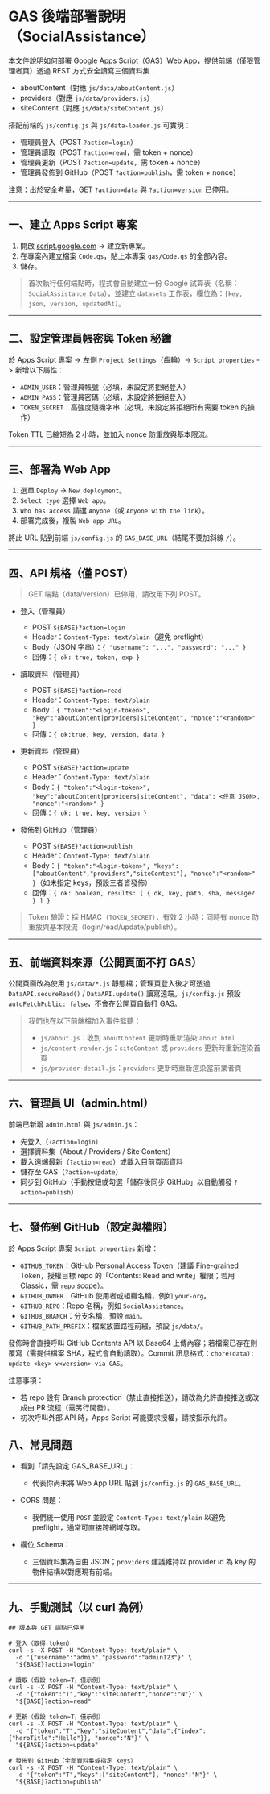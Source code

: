# GAS 後端部署說明（SocialAssistance）

本文件說明如何部署 Google Apps Script（GAS）Web App，提供前端（僅限管理者頁）透過 REST 方式安全讀寫三個資料集：
- aboutContent（對應 `js/data/aboutContent.js`）
- providers（對應 `js/data/providers.js`）
- siteContent（對應 `js/data/siteContent.js`）

搭配前端的 `js/config.js` 與 `js/data-loader.js` 可實現：
- 管理員登入（POST `?action=login`）
- 管理員讀取（POST `?action=read`，需 token + nonce）
- 管理員更新（POST `?action=update`，需 token + nonce）
- 管理員發佈到 GitHub（POST `?action=publish`，需 token + nonce）

注意：出於安全考量，GET `?action=data` 與 `?action=version` 已停用。

---

## 一、建立 Apps Script 專案

1. 開啟 [script.google.com](https://script.google.com) -> 建立新專案。
2. 在專案內建立檔案 `Code.gs`，貼上本專案 `gas/Code.gs` 的全部內容。
3. 儲存。

> 首次執行任何端點時，程式會自動建立一份 Google 試算表（名稱：`SocialAssistance_Data`），並建立 `datasets` 工作表，欄位為：`[key, json, version, updatedAt]`。

---

## 二、設定管理員帳密與 Token 秘鑰

於 Apps Script 專案 -> 左側 `Project Settings`（齒輪）-> `Script properties` -> 新增以下屬性：

- `ADMIN_USER`：管理員帳號（必填，未設定將拒絕登入）
- `ADMIN_PASS`：管理員密碼（必填，未設定將拒絕登入）
- `TOKEN_SECRET`：高強度隨機字串（必填，未設定將拒絕所有需要 token 的操作）

Token TTL 已縮短為 2 小時，並加入 nonce 防重放與基本限流。

---

## 三、部署為 Web App

1. 選單 `Deploy` -> `New deployment`。
2. `Select type` 選擇 `Web app`。
3. `Who has access` 請選 `Anyone`（或 `Anyone with the link`）。
4. 部署完成後，複製 `Web app URL`。

將此 URL 貼到前端 `js/config.js` 的 `GAS_BASE_URL`（結尾不要加斜線 `/`）。

---

## 四、API 規格（僅 POST）

> GET 端點（data/version）已停用，請改用下列 POST。

- 登入（管理員）
  - POST `${BASE}?action=login`
  - Header：`Content-Type: text/plain`（避免 preflight）
  - Body（JSON 字串）：`{ "username": "...", "password": "..." }`
  - 回傳：`{ ok: true, token, exp }`

- 讀取資料（管理員）
  - POST `${BASE}?action=read`
  - Header：`Content-Type: text/plain`
  - Body：`{ "token":"<login-token>", "key":"aboutContent|providers|siteContent", "nonce":"<random>" }`
  - 回傳：`{ ok:true, key, version, data }`

- 更新資料（管理員）
  - POST `${BASE}?action=update`
  - Header：`Content-Type: text/plain`
  - Body：`{ "token":"<login-token>", "key":"aboutContent|providers|siteContent", "data": <任意 JSON>, "nonce":"<random>" }`
  - 回傳：`{ ok: true, key, version }`

- 發佈到 GitHub（管理員）
  - POST `${BASE}?action=publish`
  - Header：`Content-Type: text/plain`
  - Body：`{ "token":"<login-token>", "keys":["aboutContent","providers","siteContent"], "nonce":"<random>" }`（如未指定 keys，預設三者皆發佈）
  - 回傳：`{ ok: boolean, results: [ { ok, key, path, sha, message? } ] }`

> Token 驗證：採 HMAC（`TOKEN_SECRET`），有效 2 小時；同時有 nonce 防重放與基本限流（login/read/update/publish）。

---

## 五、前端資料來源（公開頁面不打 GAS）

公開頁面改為使用 `js/data/*.js` 靜態檔；管理頁登入後才可透過 `DataAPI.secureRead()` / `DataAPI.update()` 讀寫遠端。`js/config.js` 預設 `autoFetchPublic: false`，不會在公開頁自動打 GAS。

> 我們也在以下前端檔加入事件監聽：
> - `js/about.js`：收到 `aboutContent` 更新時重新渲染 `about.html`
> - `js/content-render.js`：`siteContent` 或 `providers` 更新時重新渲染首頁
> - `js/provider-detail.js`：`providers` 更新時重新渲染當前業者頁

---

## 六、管理員 UI（admin.html）

前端已新增 `admin.html` 與 `js/admin.js`：
- 先登入（`?action=login`）
- 選擇資料集（About / Providers / Site Content）
- 載入遠端最新（`?action=read`）或載入目前頁面資料
- 儲存至 GAS（`?action=update`）
- 同步到 GitHub（手動按鈕或勾選「儲存後同步 GitHub」以自動觸發 `?action=publish`）

---

## 七、發佈到 GitHub（設定與權限）

於 Apps Script 專案 `Script properties` 新增：

- `GITHUB_TOKEN`：GitHub Personal Access Token（建議 Fine-grained Token，授權目標 repo 的「Contents: Read and write」權限；若用 Classic，需 `repo` scope）。
- `GITHUB_OWNER`：GitHub 使用者或組織名稱，例如 `your-org`。
- `GITHUB_REPO`：Repo 名稱，例如 `SocialAssistance`。
- `GITHUB_BRANCH`：分支名稱，預設 `main`。
- `GITHUB_PATH_PREFIX`：檔案放置路徑前綴，預設 `js/data/`。

發佈時會直接呼叫 GitHub Contents API 以 Base64 上傳內容；若檔案已存在則覆寫（需提供檔案 SHA，程式會自動讀取）。Commit 訊息格式：`chore(data): update <key> v<version> via GAS`。

注意事項：
- 若 repo 設有 Branch protection（禁止直接推送），請改為允許直接推送或改成由 PR 流程（需另行開發）。
- 初次呼叫外部 API 時，Apps Script 可能要求授權，請按指示允許。

## 八、常見問題

- 看到「請先設定 GAS_BASE_URL」：
  - 代表你尚未將 Web App URL 貼到 `js/config.js` 的 `GAS_BASE_URL`。

- CORS 問題：
  - 我們統一使用 `POST` 並設定 `Content-Type: text/plain` 以避免 preflight，通常可直接跨網域存取。

- 欄位 Schema：
  - 三個資料集為自由 JSON；`providers` 建議維持以 provider id 為 key 的物件結構以對應現有前端。

---

## 九、手動測試（以 curl 為例）

```
## 版本與 GET 端點已停用

# 登入（取得 token）
curl -s -X POST -H "Content-Type: text/plain" \
  -d '{"username":"admin","password":"admin123"}' \
  "${BASE}?action=login"

# 讀取（假設 token=T，僅示例）
curl -s -X POST -H "Content-Type: text/plain" \
  -d '{"token":"T","key":"siteContent","nonce":"N"}' \
  "${BASE}?action=read"

# 更新（假設 token=T，僅示例）
curl -s -X POST -H "Content-Type: text/plain" \
  -d '{"token":"T","key":"siteContent","data":{"index":{"heroTitle":"Hello"}}, "nonce":"N"}' \
  "${BASE}?action=update"

# 發佈到 GitHub（全部資料集或指定 keys）
curl -s -X POST -H "Content-Type: text/plain" \
  -d '{"token":"T","keys":["siteContent"], "nonce":"N"}' \
  "${BASE}?action=publish"
```
